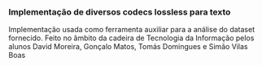 ### Implementação de diversos codecs lossless para texto

Implementação usada como ferramenta auxiliar para a análise do dataset fornecido.
Feito no âmbito da cadeira de Tecnologia da Informação pelos alunos David Moreira, Gonçalo Matos, Tomás Domingues e Simão Vilas Boas